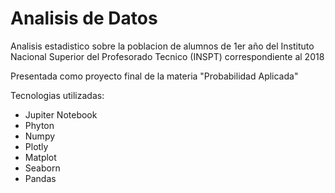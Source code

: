 # Analisis de Datos

Analisis estadistico sobre la poblacion de alumnos de 1er año del Instituto Nacional Superior del Profesorado Tecnico (INSPT) correspondiente al 2018

Presentada como proyecto final de la materia "Probabilidad Aplicada" 

Tecnologias utilizadas:
- Jupiter Notebook
- Phyton
- Numpy
- Plotly
- Matplot
- Seaborn
- Pandas
